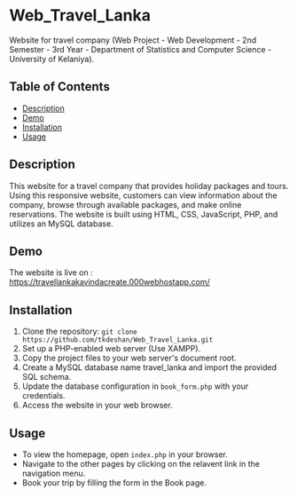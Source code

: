 # Web_Travel_Lanka

Website for travel company 
(Web Project - Web Development - 2nd Semester - 3rd Year - Department of Statistics and Computer Science - University of Kelaniya). 

## Table of Contents

- [Description](#description)
- [Demo](#demo)
- [Installation](#installation)
- [Usage](#usage)

## Description

This website for a travel company that provides holiday packages and tours. Using this responsive website, customers can view information about the company, browse through available packages, and make online reservations. The website is built using HTML, CSS, JavaScript, PHP, and utilizes an MySQL database.

## Demo

The website is live on : https://travellankakavindacreate.000webhostapp.com/

## Installation

1. Clone the repository: `git clone https://github.com/tkdeshan/Web_Travel_Lanka.git`
2. Set up a PHP-enabled web server (Use XAMPP).
3. Copy the project files to your web server's document root.
4. Create a MySQL database name travel_lanka and import the provided SQL schema.
6. Update the database configuration in `book_form.php` with your credentials.
7. Access the website in your web browser.

## Usage

- To view the homepage, open `index.php` in your browser.
- Navigate to the other pages by clicking on the relavent link in the navigation menu.
- Book your trip by filling the form in the Book page.
